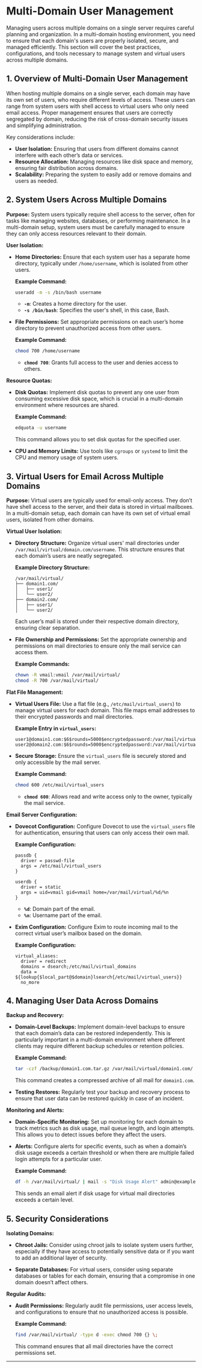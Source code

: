 # Multi-Domain User Management

Managing users across multiple domains on a single server requires careful planning and organization. In a multi-domain hosting environment, you need to ensure that each domain's users are properly isolated, secure, and managed efficiently. This section will cover the best practices, configurations, and tools necessary to manage system and virtual users across multiple domains.

## 1. Overview of Multi-Domain User Management

When hosting multiple domains on a single server, each domain may have its own set of users, who require different levels of access. These users can range from system users with shell access to virtual users who only need email access. Proper management ensures that users are correctly segregated by domain, reducing the risk of cross-domain security issues and simplifying administration.

Key considerations include:

- **User Isolation:** Ensuring that users from different domains cannot interfere with each other’s data or services.
- **Resource Allocation:** Managing resources like disk space and memory, ensuring fair distribution across domains.
- **Scalability:** Preparing the system to easily add or remove domains and users as needed.

## 2. System Users Across Multiple Domains

**Purpose:** System users typically require shell access to the server, often for tasks like managing websites, databases, or performing maintenance. In a multi-domain setup, system users must be carefully managed to ensure they can only access resources relevant to their domain.

**User Isolation:**

- **Home Directories:** Ensure that each system user has a separate home directory, typically under `/home/username`, which is isolated from other users.

  **Example Command:**

  ```bash
  useradd -m -s /bin/bash username
  ```

  - **`-m`**: Creates a home directory for the user.
  - **`-s /bin/bash`**: Specifies the user's shell, in this case, Bash.

- **File Permissions:** Set appropriate permissions on each user’s home directory to prevent unauthorized access from other users.

  **Example Command:**

  ```bash
  chmod 700 /home/username
  ```

  - **`chmod 700`**: Grants full access to the user and denies access to others.

**Resource Quotas:**

- **Disk Quotas:** Implement disk quotas to prevent any one user from consuming excessive disk space, which is crucial in a multi-domain environment where resources are shared.

  **Example Command:**

  ```bash
  edquota -u username
  ```

  This command allows you to set disk quotas for the specified user.

- **CPU and Memory Limits:** Use tools like `cgroups` or `systemd` to limit the CPU and memory usage of system users.

## 3. Virtual Users for Email Across Multiple Domains

**Purpose:** Virtual users are typically used for email-only access. They don’t have shell access to the server, and their data is stored in virtual mailboxes. In a multi-domain setup, each domain can have its own set of virtual email users, isolated from other domains.

**Virtual User Isolation:**

- **Directory Structure:** Organize virtual users' mail directories under `/var/mail/virtual/domain.com/username`. This structure ensures that each domain’s users are neatly segregated.

  **Example Directory Structure:**

  ```
  /var/mail/virtual/
  ├── domain1.com/
  │   ├── user1/
  │   └── user2/
  ├── domain2.com/
  │   ├── user1/
  │   └── user2/
  ```

  Each user’s mail is stored under their respective domain directory, ensuring clear separation.

- **File Ownership and Permissions:** Set the appropriate ownership and permissions on mail directories to ensure only the mail service can access them.

  **Example Commands:**

  ```bash
  chown -R vmail:vmail /var/mail/virtual/
  chmod -R 700 /var/mail/virtual/
  ```

**Flat File Management:**

- **Virtual Users File:** Use a flat file (e.g., `/etc/mail/virtual_users`) to manage virtual users for each domain. This file maps email addresses to their encrypted passwords and mail directories.

  **Example Entry in `virtual_users`:**

  ```plaintext
  user1@domain1.com:$6$rounds=5000$encryptedpassword:/var/mail/virtual/domain1.com/user1/
  user2@domain2.com:$6$rounds=5000$encryptedpassword:/var/mail/virtual/domain2.com/user2/
  ```

- **Secure Storage:** Ensure the `virtual_users` file is securely stored and only accessible by the mail server.

  **Example Command:**

  ```bash
  chmod 600 /etc/mail/virtual_users
  ```

  - **`chmod 600`**: Allows read and write access only to the owner, typically the mail service.

**Email Server Configuration:**

- **Dovecot Configuration:** Configure Dovecot to use the `virtual_users` file for authentication, ensuring that users can only access their own mail.

  **Example Configuration:**

  ```plaintext
  passdb {
    driver = passwd-file
    args = /etc/mail/virtual_users
  }

  userdb {
    driver = static
    args = uid=vmail gid=vmail home=/var/mail/virtual/%d/%n
  }
  ```

  - **`%d`**: Domain part of the email.
  - **`%n`**: Username part of the email.

- **Exim Configuration:** Configure Exim to route incoming mail to the correct virtual user’s mailbox based on the domain.

  **Example Configuration:**

  ```plaintext
  virtual_aliases:
    driver = redirect
    domains = dsearch;/etc/mail/virtual_domains
    data = ${lookup{$local_part@$domain}lsearch{/etc/mail/virtual_users}}
    no_more
  ```

## 4. Managing User Data Across Domains

**Backup and Recovery:**

- **Domain-Level Backups:** Implement domain-level backups to ensure that each domain’s data can be restored independently. This is particularly important in a multi-domain environment where different clients may require different backup schedules or retention policies.

  **Example Command:**

  ```bash
  tar -czf /backup/domain1.com.tar.gz /var/mail/virtual/domain1.com/
  ```

  This command creates a compressed archive of all mail for `domain1.com`.

- **Testing Restores:** Regularly test your backup and recovery process to ensure that user data can be restored quickly in case of an incident.

**Monitoring and Alerts:**

- **Domain-Specific Monitoring:** Set up monitoring for each domain to track metrics such as disk usage, mail queue length, and login attempts. This allows you to detect issues before they affect the users.

- **Alerts:** Configure alerts for specific events, such as when a domain’s disk usage exceeds a certain threshold or when there are multiple failed login attempts for a particular user.

  **Example Command:**

  ```bash
  df -h /var/mail/virtual/ | mail -s "Disk Usage Alert" admin@example.com
  ```

  This sends an email alert if disk usage for virtual mail directories exceeds a certain level.

## 5. Security Considerations

**Isolating Domains:** 

- **Chroot Jails:** Consider using chroot jails to isolate system users further, especially if they have access to potentially sensitive data or if you want to add an additional layer of security.
  
- **Separate Databases:** For virtual users, consider using separate databases or tables for each domain, ensuring that a compromise in one domain doesn’t affect others.

**Regular Audits:**

- **Audit Permissions:** Regularly audit file permissions, user access levels, and configurations to ensure that no unauthorized access is possible.
  
  **Example Command:**

  ```bash
  find /var/mail/virtual/ -type d -exec chmod 700 {} \;
  ```

  This command ensures that all mail directories have the correct permissions set.

---
